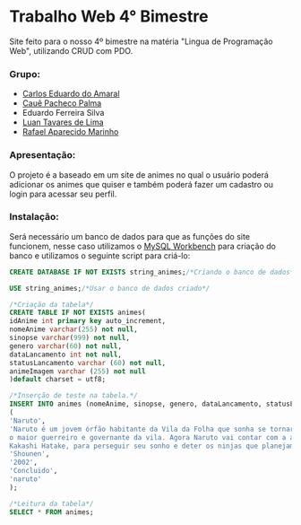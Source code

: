# Trabalho Web 4° Bimestre
Site feito para o nosso 4º bimestre na matéria "Lingua de Programação Web", utilizando CRUD com PDO.

### Grupo:
* [Carlos Eduardo do Amaral](https://github.com/IKeepProgramming)
* [Cauê Pacheco Palma](https://github.com/Tsuki25)
* Eduardo Ferreira Silva
* [Luan Tavares de Lima](https://github.com/Tavaress17)
* [Rafael Aparecido Marinho](https://github.com/fael890)

### Apresentação:
O projeto é a baseado em um site de animes no qual o usuário poderá adicionar os animes que quiser e também poderá fazer um cadastro ou login para acessar seu perfil.

### Instalação:
Será necessário um banco de dados para que as funções do site funcionem, nesse caso utilizamos o [MySQL Workbench](https://www.mysql.com) para criação do banco e utilizamos o seguinte script para criá-lo:

~~~sql
CREATE DATABASE IF NOT EXISTS string_animes;/*Criando o banco de dados*/

USE string_animes;/*Usar o banco de dados criado*/

/*Criação da tabela*/
CREATE TABLE IF NOT EXISTS animes(
idAnime int primary key auto_increment,
nomeAnime varchar(255) not null,
sinopse varchar(999) not null,
genero varchar(60) not null,
dataLancamento int not null,
statusLancamento varchar (60) not null,
animeImagem varchar (255) not null
)default charset = utf8;

/*Inserção de teste na tabela.*/
INSERT INTO animes (nomeAnime, sinopse, genero, dataLancamento, statusLancamento, animeImagem) VALUES 
(
'Naruto',
'Naruto é um jovem órfão habitante da Vila da Folha que sonha se tornar o quinto Hokage, 
o maior guerreiro e governante da vila. Agora Naruto vai contar com a ajuda dos colegas Sakura e Sasuke e do professor dos três, 
Kakashi Hatake, para perseguir seu sonho e deter os ninjas que planejam fazer mal á sua cidade.',
'Shounen',
'2002',
'Concluido',
'naruto'
);

/*Leitura da tabela*/
SELECT * FROM animes;
~~~
